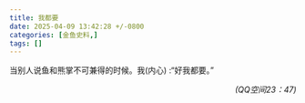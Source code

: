 ```yaml
---
title: 我都要
date: 2025-04-09 13:42:28 +/-0800
categories: [金鱼史料,]
tags: []
---
```


当别人说鱼和熊掌不可兼得的时候。我(内心) :“好我都要。”

<p align="right"><em> (QQ空间23：47)</em></p>
